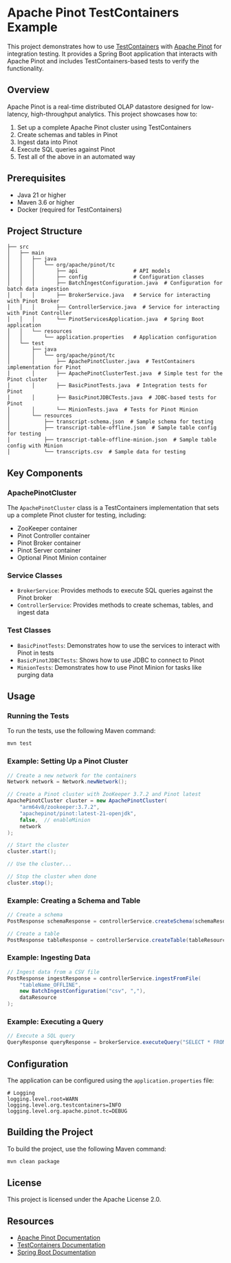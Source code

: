 # Apache Pinot TestContainers Example

This project demonstrates how to use [TestContainers](https://www.testcontainers.org/) with [Apache Pinot](https://pinot.apache.org/) for integration testing. It provides a Spring Boot application that interacts with Apache Pinot and includes TestContainers-based tests to verify the functionality.

## Overview

Apache Pinot is a real-time distributed OLAP datastore designed for low-latency, high-throughput analytics. This project showcases how to:

1. Set up a complete Apache Pinot cluster using TestContainers
2. Create schemas and tables in Pinot
3. Ingest data into Pinot
4. Execute SQL queries against Pinot
5. Test all of the above in an automated way

## Prerequisites

- Java 21 or higher
- Maven 3.6 or higher
- Docker (required for TestContainers)

## Project Structure

```
├── src
│   ├── main
│   │   ├── java
│   │   │   └── org/apache/pinot/tc
│   │   │       ├── api                  # API models
│   │   │       ├── config               # Configuration classes
│   │   │       ├── BatchIngestConfiguration.java  # Configuration for batch data ingestion
│   │   │       ├── BrokerService.java   # Service for interacting with Pinot Broker
│   │   │       ├── ControllerService.java  # Service for interacting with Pinot Controller
│   │   │       └── PinotServicesApplication.java  # Spring Boot application
│   │   └── resources
│   │       └── application.properties   # Application configuration
│   └── test
│       ├── java
│       │   └── org/apache/pinot/tc
│       │       ├── ApachePinotCluster.java  # TestContainers implementation for Pinot
│       │       ├── ApachePinotClusterTest.java  # Simple test for the Pinot cluster
│       │       ├── BasicPinotTests.java  # Integration tests for Pinot
│       │       ├── BasicPinotJDBCTests.java  # JDBC-based tests for Pinot
│       │       └── MinionTests.java  # Tests for Pinot Minion
│       └── resources
│           ├── transcript-schema.json  # Sample schema for testing
│           ├── transcript-table-offline.json  # Sample table config for testing
│           ├── transcript-table-offline-minion.json  # Sample table config with Minion
│           └── transcripts.csv  # Sample data for testing
```

## Key Components

### ApachePinotCluster

The `ApachePinotCluster` class is a TestContainers implementation that sets up a complete Pinot cluster for testing, including:

- ZooKeeper container
- Pinot Controller container
- Pinot Broker container
- Pinot Server container
- Optional Pinot Minion container

### Service Classes

- `BrokerService`: Provides methods to execute SQL queries against the Pinot broker
- `ControllerService`: Provides methods to create schemas, tables, and ingest data

### Test Classes

- `BasicPinotTests`: Demonstrates how to use the services to interact with Pinot in tests
- `BasicPinotJDBCTests`: Shows how to use JDBC to connect to Pinot
- `MinionTests`: Demonstrates how to use Pinot Minion for tasks like purging data

## Usage

### Running the Tests

To run the tests, use the following Maven command:

```bash
mvn test
```

### Example: Setting Up a Pinot Cluster

```java
// Create a new network for the containers
Network network = Network.newNetwork();

// Create a Pinot cluster with ZooKeeper 3.7.2 and Pinot latest
ApachePinotCluster cluster = new ApachePinotCluster(
    "arm64v8/zookeeper:3.7.2", 
    "apachepinot/pinot:latest-21-openjdk", 
    false,  // enableMinion
    network
);

// Start the cluster
cluster.start();

// Use the cluster...

// Stop the cluster when done
cluster.stop();
```

### Example: Creating a Schema and Table

```java
// Create a schema
PostResponse schemaResponse = controllerService.createSchema(schemaResource);

// Create a table
PostResponse tableResponse = controllerService.createTable(tableResource);
```

### Example: Ingesting Data

```java
// Ingest data from a CSV file
PostResponse ingestResponse = controllerService.ingestFromFile(
    "tableName_OFFLINE",
    new BatchIngestConfiguration("csv", ","),
    dataResource
);
```

### Example: Executing a Query

```java
// Execute a SQL query
QueryResponse queryResponse = brokerService.executeQuery("SELECT * FROM tableName");
```

## Configuration

The application can be configured using the `application.properties` file:

```properties
# Logging
logging.level.root=WARN
logging.level.org.testcontainers=INFO
logging.level.org.apache.pinot.tc=DEBUG
```

## Building the Project

To build the project, use the following Maven command:

```bash
mvn clean package
```

## License

This project is licensed under the Apache License 2.0.

## Resources

- [Apache Pinot Documentation](https://docs.pinot.apache.org/)
- [TestContainers Documentation](https://www.testcontainers.org/)
- [Spring Boot Documentation](https://spring.io/projects/spring-boot)